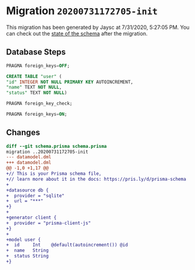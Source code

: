 # Migration `20200731172705-init`

This migration has been generated by Jaysc at 7/31/2020, 5:27:05 PM.
You can check out the [state of the schema](./schema.prisma) after the migration.

## Database Steps

```sql
PRAGMA foreign_keys=OFF;

CREATE TABLE "user" (
"id" INTEGER NOT NULL PRIMARY KEY AUTOINCREMENT,
"name" TEXT NOT NULL,
"status" TEXT NOT NULL)

PRAGMA foreign_key_check;

PRAGMA foreign_keys=ON;
```

## Changes

```diff
diff --git schema.prisma schema.prisma
migration ..20200731172705-init
--- datamodel.dml
+++ datamodel.dml
@@ -1,0 +1,17 @@
+// This is your Prisma schema file,
+// learn more about it in the docs: https://pris.ly/d/prisma-schema
+
+datasource db {
+  provider = "sqlite"
+  url = "***"
+}
+
+generator client {
+  provider = "prisma-client-js"
+}
+
+model user {
+  id     Int    @default(autoincrement()) @id
+  name   String
+  status String
+}
```


